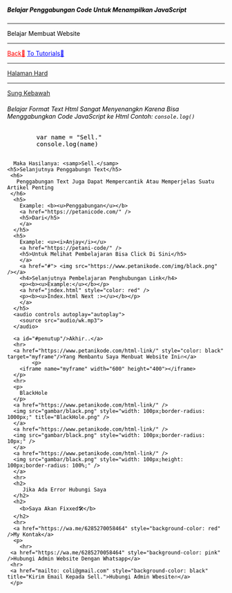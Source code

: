 <!DOCTYPE html>
<html lang="id">
  <head>
    <!-- Meta Untuk Membuat Structure -->
    <meta charset="UTF-8">
    <meta name="viewport" content="width=device-width, inital-scale=1.0">
    <title>TextTebalDiHtml.com</title>
  </head>
   <body style="color: black">
     <h5 style="color: black">Belajar Penggabungan Code Untuk Menampilkan JavaScript</h5>
     <hr>
     <p>Belajar Membuat Website<hr><a href="iframe.html" style="color: red" >Back📡</a> <a href="jndex.html" style="color: blue">To Tutorials🧱</a></p>
     <hr>
     <a href="jndex.html", target="_blank">Halaman Hard</a>
     <hr>
          <a href="#penutup">Sung Kebawah</a>
     <h6>
   Belajar Format Text Html Sangat Menyenangkn Karena Bisa Menggabungkan Code JavaScript ke Html Contoh: <code>console.log()</code>
     </h6>
      <!-- Untuk JavaScript -->
      <pre>
        var name = "Sell."
        console.log(name)
      </pre>
      
      Maka Hasilanya: <samp>Sell.</samp>
    <h5>Selanjutnya Penggabungn Text</h5>
     <h6>
       Penggabungan Text Juga Dapat Mempercantik Atau Memperjelas Suatu Artikel Penting
     </h6>
      <h5>
        Example: <b><u>Penggabungan</u></b>
        <a href="https://petanicode.com/" />
        <h5>Dari</h5>
        </a>
      </h5>
      <h5>
        Example: <u><i>Anjay</i></u>
        <a href="https://petani-code/" />
        <h5>Untuk Melihat Pembelajaran Bisa Click Di Sini</h5>
        </a>
        <a href="#"> <img src="https://www.petanikode.com/img/black.png" /></a>
        <h4>Selanjutnya Pembelajaran Penghubungan Link</h4>
        <p><b><u>Example:</u></b></p>
        <a href="jndex.html" style="color: red" />
        <p><b><u>Index.html Next :></u></b></p>
        </a>
      </h5>
      <audio controls autoplay="autoplay">
        <source src="audio/wk.mp3">
      </audio>
      
      <a id="#penutup"/>Akhir..</a>
      <hr>
      <a href="https://www.petanikode.com/html-link/" style="color: black" target="myframe"/>Yang Membantu Saya Menbuat Website Ini🔥</a>
            <p>
        <iframe name="myframe" width="600" height="400"></iframe>
      </p>
      <hr>
      <p>
        BlackHole
      </p>
      <a href="https://www.petanikode.com/html-link/" />
      <img src="gambar/black.png" style="width: 100px;border-radius: 1000px;" title="BlackHole.png" />
      </a>
      <a href="https://www.petanikode.com/html-link/" />
      <img src="gambar/black.png" style="width: 100px;border-radius: 10px;" />
      </a>
      <a href="https://www.petanikode.com/html-link/" />
      <img src="gambar/black.png" style="width: 100px;height: 100px;border-radius: 100%;" />
      </a>
      <hr>
      <h2>
         Jika Ada Error Hubungi Saya
      </h2>
      <h2>
        <b>Saya Akan Fixxed🛠</b>
      </h2>
      <hr>
      <a href="https://wa.me/6285270058464" style="background-color: red" />My Kontak</a>
      <p>
        <hr>
     <a href="https://wa.me/6285270058464" style="background-color: pink" />Hubungi Admin Website Dengan Whatsapp</a>
     <hr>
     <a href="mailto: coli@gmail.com" style="background-color: black" title="Kirim Email Kepada Sell.">Hubungi Admin Wbesite🔥</a>
     </p>
   </body>
</html  
